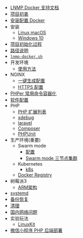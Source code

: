 * [LNMP Docker 支持文档](README.md)
* [项目初衷](why.md)
* [安装配置 Docker](docker.md)
* 安装
    * [Linux macOS](install.md)
    * [Windows 10](windows.md)
* [项目初始化过程](init.md)
* [路径说明](path.md)
* [`lnmp-docker.sh`](cli.md)
* 开发环境
    * [使用方法](development.md)
* NGINX
    * [一键生成配置](nginx-config.md)
    * [HTTPS 配置](nginx-with-https.md)
* [PHPer 常用命令容器化](command.md)
* [软件配置](config.md)
* PHP
    * [PHP 扩展列表](php.md)
    * [xdebug](xdebug.md)
    * [laravel](laravel.md)
    * [Composer](composer.md)
    * [PHPUnit](phpunit.md)
* 生产环境(重要)
    * Swarm mode
        * [配置](production/README.md)
        * [Swarm mode 三节点集群](production/swarm.md)
    * Kubernetes
        * [k8s](production/k8s.md)
    * [Docker Registry](registry.md)
* 树莓派3
    * [ARM架构](arm.md)
* [systemd](systemd.md)
* [备份恢复](backup.md)
* [清理](cleanup.md)
* [国内网络问题](cn.md)
* 实验玩法
    * [LinuxKit](linuxkit.md)
* [微信小程序 PHP 后端部署](wechat.md)  
